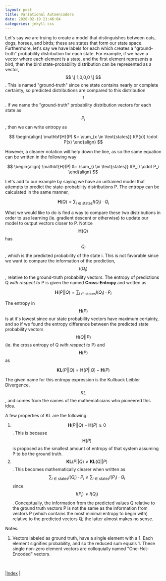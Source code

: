 ```yaml
---
layout: post
title: Variational Autoencoders
date: 2020-02-19 21:46:04
categories: jekyll css
---
```


Let's say we are trying to create a model that distinguishes between cats, dogs, horses, and birds; these are states that form our state space. Furthermore, let's say we have labels for each which creates a "ground-truth" probability distribution for each state. For example, if we have a vector where each element is a state, and the first element represents a bird, then the bird state-probability distribution can be represented as a vector, $$ \[ 1,0,0,0 \] $$. This is named "ground-truth" since one state contains nearly or complete certainty, so predicted distributions are compared to this distribution$$^1$$. If we name the "ground-truth" probability distribution vectors for each state as $$P_i$$, then we can write entropy as

$$
\begin{align}
    \mathbf{H}(P) &= \sum_{x \in \text{states}} I(P(x)) \cdot P(x)
\end{align}
$$

However, a cleaner notation will help down the line, as so the same equation can be written in the following way

$$
\begin{align}
    \mathbf{H}(P) &= \sum_{i \in \text{states}} I(P_i) \cdot P_i
\end{align}
$$

Let's add to our example by saying we have an untrained model that attempts to predict the state-probability distributions P. The entropy can be calculated in the same manner,

$$
\begin{equation}
    \mathbf{H}(Q) = \sum_{i \in \text{states}} I(Q_i) \cdot Q_i
\end{equation}
$$

What we would like to do is find a way to compare these two distributions in order to use learning (ie. gradient descent or otherwise) to update our model to output vectors closer to P. Notice $$\mathbf{H}(Q)$$ has $$Q_i$$, which is the predicted probability of the state i. This is not favorable since we want to compare the information of the prediction, $$I(Q_i)$$, relative to the ground-truth probability vectors. The entropy of predictions Q *with respect to* P is given the named **Cross-Entropy** and written as

$$
\begin{equation}
    \mathbf{H}(P||Q) = \sum_{i \in \text{states}} I(Q_i) \cdot P_i
\end{equation}
$$

The entropy in $$\mathbf{H}(P)$$ is at it's lowest since our state probability vectors have maximum certainty, and so if we found the entropy difference between the predicted state probability vectors $$\mathbf{H}(Q||P)$$ (ie. the cross entropy of Q *with respect to* P) and $$\mathbf{H}(P)$$ as

$$
\begin{equation}
    \mathbf{KL}(P||Q) = \mathbf{H}(P||Q) - \mathbf{H}(P)
\end{equation}
$$

The given name for this entropy expression is the Kullback Leibler Divergence, $$KL$$, and comes from the names of the mathematicians who pioneered this idea.

A few properties of KL are the following:
1. $$\mathbf{H}(P||Q) - \mathbf{H}(P) \geq 0 $$. This is because $$\mathbf{H}(P)$$ is proposed as the smallest amount of entropy of that system assuming P to be the ground truth.
2. $$\mathbf{KL}(P||Q) \neq \mathbf{KL}(Q||P)$$. This becomes mathematically clearer when written as $$\sum_{i \in \text{states}} I(Q_i) \cdot P_i \neq \sum_{i \in \text{states}} I(P_i) \cdot Q_i$$ since $$I(P_i) \neq I(Q_i)$$. Conceptually, the information from the predicted values Q relative to the ground truth vectors P is not the same as the information from vectors P (which contains the most minimal entropy to begin with) relative to the predicted vectors Q; the latter almost makes no sense.

Notes: <br>
1. Vectors labeled as ground truth, have a single element with a 1. Each element signifies probability, and so the reduced sum equals 1. These single non-zero element vectors are colloquially named "One-Hot-Encoded" vectors.




<br/>

|[Index](../../../) |
